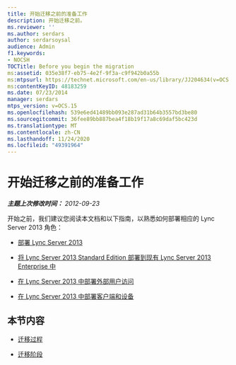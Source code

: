 ```yaml
---
title: 开始迁移之前的准备工作
description: 开始迁移之前。
ms.reviewer: ''
ms.author: serdars
author: serdarsoysal
audience: Admin
f1.keywords:
- NOCSH
TOCTitle: Before you begin the migration
ms:assetid: 035e38f7-eb75-4e2f-9f3a-c9f942b0a55b
ms:mtpsurl: https://technet.microsoft.com/en-us/library/JJ204634(v=OCS.15)
ms:contentKeyID: 48183259
ms.date: 07/23/2014
manager: serdars
mtps_version: v=OCS.15
ms.openlocfilehash: 539e6ed41489bb093e287ad31b64b3557bd3be80
ms.sourcegitcommit: 36fee89bb887bea4f18b19f17a8c69daf5bc423d
ms.translationtype: MT
ms.contentlocale: zh-CN
ms.lasthandoff: 11/24/2020
ms.locfileid: "49391964"
---
```

# <a name="before-you-begin-the-migration"></a>开始迁移之前的准备工作

<div data-xmlns="http://www.w3.org/1999/xhtml">

<div class="topic" data-xmlns="http://www.w3.org/1999/xhtml" data-msxsl="urn:schemas-microsoft-com:xslt" data-cs="https://msdn.microsoft.com/">

<div data-asp="https://msdn2.microsoft.com/asp">



</div>

<div id="mainSection">

<div id="mainBody">

<span> </span>

_**主题上次修改时间：** 2012-09-23_

开始之前，我们建议您阅读本文档和以下指南，以熟悉如何部署相应的 Lync Server 2013 角色：

  - [部署 Lync Server 2013](lync-server-2013-deploying-lync-server.md)

  - [将 Lync Server 2013 Standard Edition 部署到现有 Lync Server 2013 Enterprise 中](lync-server-2013-deploying-lync-server-2013-standard-edition-into-an-existing-lync-server-2013-enterprise.md)

  - [在 Lync Server 2013 中部署外部用户访问](lync-server-2013-deploying-external-user-access.md)

  - [在 Lync Server 2013 中部署客户端和设备](lync-server-2013-deploying-clients-and-devices.md)

<div>

## <a name="in-this-section"></a>本节内容

  - [迁移过程](migration-process.md)

  - [迁移阶段](migration-phases.md)

</div>

</div>

<span> </span>

</div>

</div>

</div>

